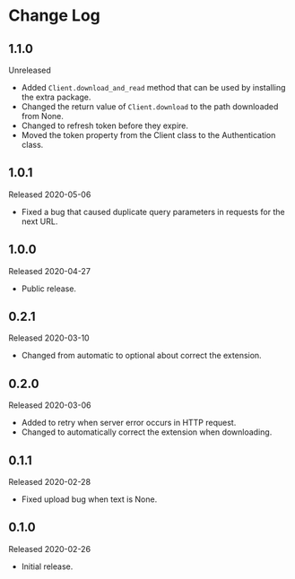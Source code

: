 # Change Log

## 1.1.0

Unreleased

- Added `Client.download_and_read` method that can be used by installing the extra package.
- Changed the return value of `Client.download` to the path downloaded from None.
- Changed to refresh token before they expire.
- Moved the token property from the Client class to the Authentication class.

## 1.0.1

Released 2020-05-06

- Fixed a bug that caused duplicate query parameters in requests for the next URL.

## 1.0.0

Released 2020-04-27

- Public release.

## 0.2.1

Released 2020-03-10

- Changed from automatic to optional about correct the extension.

## 0.2.0

Released 2020-03-06

- Added to retry when server error occurs in HTTP request.
- Changed to automatically correct the extension when downloading.

## 0.1.1

Released 2020-02-28

- Fixed upload bug when text is None.

## 0.1.0

Released 2020-02-26

- Initial release.

